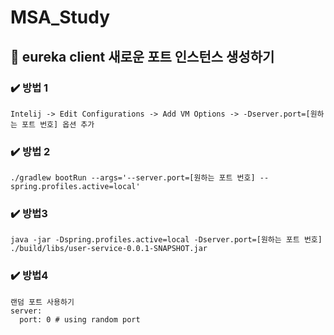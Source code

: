 # MSA_Study


## 📌 eureka client 새로운 포트 인스턴스 생성하기
### ✔️ 방법 1 
```
Intelij -> Edit Configurations -> Add VM Options -> -Dserver.port=[원하는 포트 번호] 옵션 추가
```
### ✔️ 방법 2
```
./gradlew bootRun --args='--server.port=[원하는 포트 번호] --spring.profiles.active=local' 
```
### ✔️ 방법3
```
java -jar -Dspring.profiles.active=local -Dserver.port=[원하는 포트 번호] ./build/libs/user-service-0.0.1-SNAPSHOT.jar
```

### ✔️ 방법4
```
랜덤 포트 사용하기
server:
  port: 0 # using random port
```
